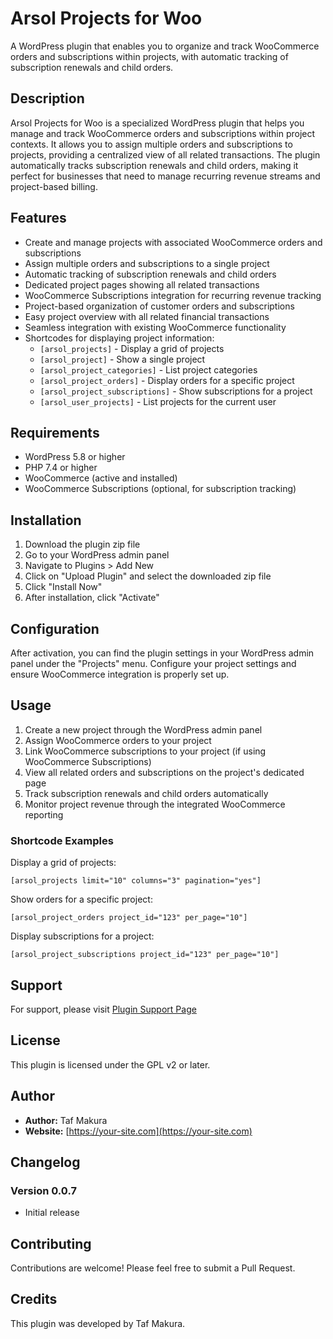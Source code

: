 # Arsol Projects for Woo

A WordPress plugin that enables you to organize and track WooCommerce orders and subscriptions within projects, with automatic tracking of subscription renewals and child orders.

## Description

Arsol Projects for Woo is a specialized WordPress plugin that helps you manage and track WooCommerce orders and subscriptions within project contexts. It allows you to assign multiple orders and subscriptions to projects, providing a centralized view of all related transactions. The plugin automatically tracks subscription renewals and child orders, making it perfect for businesses that need to manage recurring revenue streams and project-based billing.

## Features

- Create and manage projects with associated WooCommerce orders and subscriptions
- Assign multiple orders and subscriptions to a single project
- Automatic tracking of subscription renewals and child orders
- Dedicated project pages showing all related transactions
- WooCommerce Subscriptions integration for recurring revenue tracking
- Project-based organization of customer orders and subscriptions
- Easy project overview with all related financial transactions
- Seamless integration with existing WooCommerce functionality
- Shortcodes for displaying project information:
  - `[arsol_projects]` - Display a grid of projects
  - `[arsol_project]` - Show a single project
  - `[arsol_project_categories]` - List project categories
  - `[arsol_project_orders]` - Display orders for a specific project
  - `[arsol_project_subscriptions]` - Show subscriptions for a project
  - `[arsol_user_projects]` - List projects for the current user

## Requirements

- WordPress 5.8 or higher
- PHP 7.4 or higher
- WooCommerce (active and installed)
- WooCommerce Subscriptions (optional, for subscription tracking)

## Installation

1. Download the plugin zip file
2. Go to your WordPress admin panel
3. Navigate to Plugins > Add New
4. Click on "Upload Plugin" and select the downloaded zip file
5. Click "Install Now"
6. After installation, click "Activate"

## Configuration

After activation, you can find the plugin settings in your WordPress admin panel under the "Projects" menu. Configure your project settings and ensure WooCommerce integration is properly set up.

## Usage

1. Create a new project through the WordPress admin panel
2. Assign WooCommerce orders to your project
3. Link WooCommerce subscriptions to your project (if using WooCommerce Subscriptions)
4. View all related orders and subscriptions on the project's dedicated page
5. Track subscription renewals and child orders automatically
6. Monitor project revenue through the integrated WooCommerce reporting

### Shortcode Examples

Display a grid of projects:
```
[arsol_projects limit="10" columns="3" pagination="yes"]
```

Show orders for a specific project:
```
[arsol_project_orders project_id="123" per_page="10"]
```

Display subscriptions for a project:
```
[arsol_project_subscriptions project_id="123" per_page="10"]
```

## Support

For support, please visit [Plugin Support Page](https://your-site.com/arsol-projects-for-woo)

## License

This plugin is licensed under the GPL v2 or later.

## Author

- **Author:** Taf Makura
- **Website:** [https://your-site.com](https://your-site.com)

## Changelog

### Version 0.0.7
- Initial release

## Contributing

Contributions are welcome! Please feel free to submit a Pull Request.

## Credits

This plugin was developed by Taf Makura. 